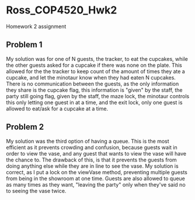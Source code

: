 # Ross_COP4520_Hwk2
Homework 2 assignment
## Problem 1
My solution was for one of N guests, the tracker, to eat the cupcakes, while the other guests asked for a cupcake if there was none on the plate.
This allowed for the the tracker to keep count of the amount of times they ate a cupcake, and let the minotaur know when they had eaten
N cupcakes. There is no communication between the guests, as the only information they share is the cupcake flag, this information is "given"
by the staff, the party still going flag, given by the staff, the maze lock, the minotaur controls this only letting one guest in at a time, and
the exit lock, only one guest is allowed to eat/ask for a cupcake at a time.
## Problem 2
My solution was the third option of having a queue. This is the most efficient as it prevents crowding and confusion, because guests wait in order
to view the vase, and any guest that wants to view the vase will have the chance to. The drawback of this, is that it prevents the guests from doing
anything else while they are in line to see the vase. My solution is correct, as I put a lock on the viewVase method, preventing multiple guests
from being in the showroom at one time. Guests are also allowed to queue as many times as they want, "leaving the party" only when they've said no
to seeing the vase twice.
